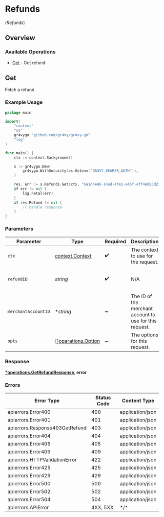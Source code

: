 # Refunds
(*Refunds*)

## Overview

### Available Operations

* [Get](#get) - Get refund

## Get

Fetch a refund.

### Example Usage

```go
package main

import(
	"context"
	"os"
	gr4vygo "github.com/gr4vy/gr4vy-go"
	"log"
)

func main() {
    ctx := context.Background()

    s := gr4vygo.New(
        gr4vygo.WithSecurity(os.Getenv("GR4VY_BEARER_AUTH")),
    )

    res, err := s.Refunds.Get(ctx, "6a1d4e46-14ed-4fe1-a45f-eff4e025d211", nil)
    if err != nil {
        log.Fatal(err)
    }
    if res.Refund != nil {
        // handle response
    }
}
```

### Parameters

| Parameter                                                | Type                                                     | Required                                                 | Description                                              | Example                                                  |
| -------------------------------------------------------- | -------------------------------------------------------- | -------------------------------------------------------- | -------------------------------------------------------- | -------------------------------------------------------- |
| `ctx`                                                    | [context.Context](https://pkg.go.dev/context#Context)    | :heavy_check_mark:                                       | The context to use for the request.                      |                                                          |
| `refundID`                                               | *string*                                                 | :heavy_check_mark:                                       | N/A                                                      | 6a1d4e46-14ed-4fe1-a45f-eff4e025d211                     |
| `merchantAccountID`                                      | **string*                                                | :heavy_minus_sign:                                       | The ID of the merchant account to use for this request.  |                                                          |
| `opts`                                                   | [][operations.Option](../../models/operations/option.md) | :heavy_minus_sign:                                       | The options for this request.                            |                                                          |

### Response

**[*operations.GetRefundResponse](../../models/operations/getrefundresponse.md), error**

### Errors

| Error Type                     | Status Code                    | Content Type                   |
| ------------------------------ | ------------------------------ | ------------------------------ |
| apierrors.Error400             | 400                            | application/json               |
| apierrors.Error401             | 401                            | application/json               |
| apierrors.Response403GetRefund | 403                            | application/json               |
| apierrors.Error404             | 404                            | application/json               |
| apierrors.Error405             | 405                            | application/json               |
| apierrors.Error409             | 409                            | application/json               |
| apierrors.HTTPValidationError  | 422                            | application/json               |
| apierrors.Error425             | 425                            | application/json               |
| apierrors.Error429             | 429                            | application/json               |
| apierrors.Error500             | 500                            | application/json               |
| apierrors.Error502             | 502                            | application/json               |
| apierrors.Error504             | 504                            | application/json               |
| apierrors.APIError             | 4XX, 5XX                       | \*/\*                          |